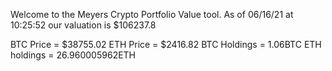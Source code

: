 Welcome to the Meyers Crypto Portfolio Value tool. 
As of 06/16/21 at 10:25:52 our valuation is $106237.8 

BTC Price = $38755.02
 ETH Price = $2416.82
BTC Holdings = 1.06BTC
 ETH holdings = 26.960005962ETH 
